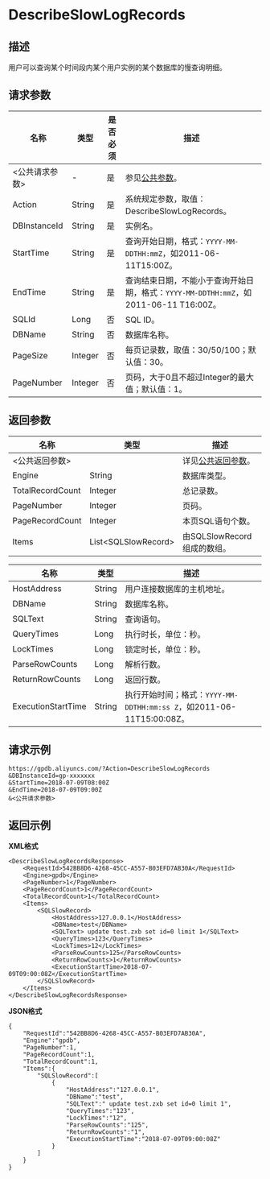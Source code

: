 # DescribeSlowLogRecords

## 描述

用户可以查询某个时间段内某个用户实例的某个数据库的慢查询明细。

## 请求参数

|名称|类型|是否必须|描述|
|--|--|----|--|
|<公共请求参数\>|-|是|参见[公共参数](/intl.zh-CN/API参考/公共参数.md)。|
|Action|String|是|系统规定参数，取值：DescribeSlowLogRecords。|
|DBInstanceId|String|是|实例名。|
|StartTime|String|是|查询开始日期，格式：`YYYY-MM-DDTHH:mmZ`，如2011-06-11T15:00Z。|
|EndTime|String|是|查询结束日期，不能小于查询开始日期，格式：`YYYY-MM-DDTHH:mmZ`，如2011-06-11 T16:00Z。|
|SQLId|Long|否|SQL ID。|
|DBName|String|否|数据库名称。|
|PageSize|Integer|否|每页记录数，取值：30/50/100；默认值：30。|
|PageNumber|Integer|否|页码，大于0且不超过Integer的最大值；默认值：1。|

## 返回参数

|名称|类型|描述|
|--|--|--|
|<公共返回参数\>| |详见[公共返回参数](/intl.zh-CN/API参考/公共参数.mdsection_apd_1rv_3bb)。|
|Engine|String|数据库类型。|
|TotalRecordCount|Integer|总记录数。|
|PageNumber|Integer|页码。|
|PageRecordCount|Integer|本页SQL语句个数。|
|Items|List<SQLSlowRecord\>|由SQLSlowRecord组成的数组。|

|名称|类型|描述|
|--|--|--|
|HostAddress|String|用户连接数据库的主机地址。|
|DBName|String|数据库名称。|
|SQLText|String|查询语句。|
|QueryTimes|Long|执行时长，单位：秒。|
|LockTimes|Long|锁定时长，单位：秒。|
|ParseRowCounts|Long|解析行数。|
|ReturnRowCounts|Long|返回行数。|
|ExecutionStartTime|String|执行开始时间；格式：`YYYY-MM-DDTHH:mm:ss Z`，如2011-06-11T15:00:08Z。|

## 请求示例

```
https://gpdb.aliyuncs.com/?Action=DescribeSlowLogRecords
&DBInstanceId=gp-xxxxxxx
&StartTime=2018-07-09T08:00Z
&EndTime=2018-07-09T09:00Z
&<公共请求参数>
```

## 返回示例

**XML格式**

```
<DescribeSlowLogRecordsResponse> 
	<RequestId>542BB8D6-4268-45CC-A557-B03EFD7AB30A</RequestId>
	<Engine>gpdb</Engine>
	<PageNumber>1</PageNumber>
	<PageRecordCount>1</PageRecordCount>
	<TotalRecordCount>1</TotalRecordCount>
	<Items>
		<SQLSlowRecord>
			<HostAddress>127.0.0.1</HostAddress>
			<DBName>test</DBName>
			<SQLText> update test.zxb set id=0 limit 1</SQLText>
			<QueryTimes>123</QueryTimes>
			<LockTimes>12</LockTimes>
			<ParseRowCounts>125</ParseRowCounts>
			<ReturnRowCounts>1</ReturnRowCounts>
			<ExecutionStartTime>2018-07-09T09:00:08Z</ExecutionStartTime>
		</SQLSlowRecord>
	</Items>
</DescribeSlowLogRecordsResponse>
```

**JSON格式**

```
{
    "RequestId":"542BB8D6-4268-45CC-A557-B03EFD7AB30A",
    "Engine":"gpdb",
    "PageNumber":1,
    "PageRecordCount":1,
    "TotalRecordCount":1,
    "Items":{
        "SQLSlowRecord":[
            {
                "HostAddress":"127.0.0.1",
                "DBName":"test",
                "SQLText":" update test.zxb set id=0 limit 1",
                "QueryTimes":"123",
                "LockTimes":"12",
                "ParseRowCounts":"125",
                "ReturnRowCounts":"1",
                "ExecutionStartTime":"2018-07-09T09:00:08Z"
            }
        ]
    }
}
```

